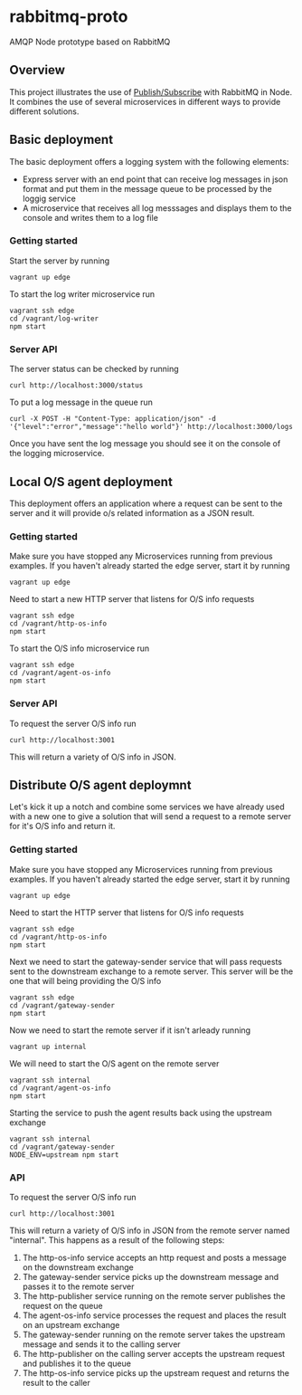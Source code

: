 # rabbitmq-proto

AMQP Node prototype based on RabbitMQ

## Overview

This project illustrates the use of [Publish/Subscribe](https://www.rabbitmq.com/tutorials/tutorial-three-python.html) with RabbitMQ in Node.  It combines the use of several microservices in different ways to provide different solutions.  


## Basic deployment

The basic deployment offers a logging system with the following elements:

* Express server with an end point that can receive log messages in json format and put them in the message queue to be processed by the loggig service
* A microservice that receives all log messsages and displays them to the console and writes them to a log file

### Getting started

Start the server by running
```
vagrant up edge
```
To start the log writer microservice run
```
vagrant ssh edge
cd /vagrant/log-writer
npm start
```

### Server API

The server status can be checked by running
```
curl http://localhost:3000/status
```

To put a log message in the queue run
```
curl -X POST -H "Content-Type: application/json" -d '{"level":"error","message":"hello world"}' http://localhost:3000/logs
```
Once you have sent the log message you should see it on the console of the logging microservice.

## Local O/S agent deployment

This deployment offers an application where a request can be sent to the server and it will provide o/s related information as a JSON result.

### Getting started

Make sure you have stopped any Microservices running from previous examples. If you haven't already started the edge server, start it by running
```
vagrant up edge
```
Need to start a new HTTP server that listens for O/S info requests
```
vagrant ssh edge
cd /vagrant/http-os-info
npm start
```

To start the O/S info microservice run
```
vagrant ssh edge
cd /vagrant/agent-os-info
npm start
```

### Server API

To request the server O/S info run
```
curl http://localhost:3001
```
This will return a variety of O/S info in JSON.

## Distribute O/S agent deploymnt

Let's kick it up a notch and combine some services we have already used with a new one to give a solution that will send a request to a remote server for it's O/S info and return it.

### Getting started

Make sure you have stopped any Microservices running from previous examples. If you haven't already started the edge server, start it by running
```
vagrant up edge
```
Need to start the HTTP server that listens for O/S info requests
```
vagrant ssh edge
cd /vagrant/http-os-info
npm start
```
Next we need to start the gateway-sender service that will pass requests sent to the downstream exchange to a remote server.  This server will be the one that will being providing the O/S info
```
vagrant ssh edge
cd /vagrant/gateway-sender
npm start
```
Now we need to start the remote server if it isn't arleady running
```
vagrant up internal
```
We will need to start the O/S agent on the remote server
```
vagrant ssh internal
cd /vagrant/agent-os-info
npm start
```
Starting the service to push the agent results back using the upstream exchange
```
vagrant ssh internal
cd /vagrant/gateway-sender
NODE_ENV=upstream npm start
```

### API

To request the server O/S info run
```
curl http://localhost:3001
```
This will return a variety of O/S info in JSON from the remote server named "internal".  This happens as a result of the following steps:

1. The http-os-info service accepts an http request and posts a message on the downstream exchange
2. The gateway-sender service picks up the downstream message and passes it to the remote server
3. The http-publisher service running on the remote server publishes the request on the queue
4. The agent-os-info service processes the request and places the result on an upstream exchange
5. The gateway-sender running on the remote server takes the upstream message and sends it to the calling server
6. The http-publisher on the calling server accepts the upstream request and publishes it to the queue
7. The http-os-info service picks up the upstream request and returns the result to the caller

